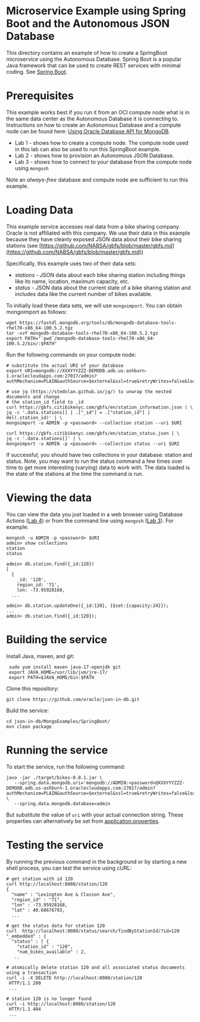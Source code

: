 # Microservice Example using Spring Boot and the Autonomous JSON Database

This directory contains an example of how to create a SpringBoot microservice using the Autonomous Database. Spring Boot is a popular Java framework that can be used to create REST services with minimal coding. See [Spring Boot](https://spring.io/projects/spring-boot).  

# Prerequisites

This example works best if you run it from an OCI compute node what is in the same data center as the Autonomous Database it is connecting to.  Instructions on how to create an Autonomous Database and a compute node can be found here: [Using Oracle Database API for MongoDB](https://oracle.github.io/learning-library/data-management-library/database/json/mongodb-api/workshops/freetier/index.html). 
* Lab 1 - shows how to create a compute node.  The compute node used in this lab can also be used to run this SpringBoot example.  
* Lab 2 - shows how to provision an Autonomous JSON Database.  
* Lab 3 - shows how to connect to your database from the compute node using `mongosh`

Note an *always-free* database and compute node are sufficient to run this example.

# Loading Data

This example service accesses real data from a bike sharing company. Oracle is not affiliated with this company.  We use their data in this example because they have cleanly exposed JSON data about their bike sharing stations (see [https://github.com/NABSA/gbfs/blob/master/gbfs.md](https://github.com/NABSA/gbfs/blob/master/gbfs.md))

Specifically, this example uses two of their data sets:

* *stations* - JSON data about each bike sharing station including things like its name, location, maximum capacity, etc.
* *status* - JSON data about the current state of a bike sharing station and includes data like the current number of bikes available.

To initially load these data sets, we will use `mongoimport`. You can obtain mongoimport as follows:

```
wget https://fastdl.mongodb.org/tools/db/mongodb-database-tools-rhel70-x86_64-100.5.2.tgz
tar -xvf mongodb-database-tools-rhel70-x86_64-100.5.2.tgz
export PATH="`pwd`/mongodb-database-tools-rhel70-x86_64-100.5.2/bin/:$PATH"
```

Run the following commands on your compute node:

```
# substitute the actual URI of your database
export URI=mongodb://XXXYYYZZZ-DEMODB.adb.us-ashburn-1.oraclecloudapps.com:27017/admin?authMechanism=PLAIN&authSource=$external&ssl=true&retryWrites=false&loadBalanced=true

# use jq (https://stedolan.github.io/jq/) to unwrap the nested documents and change
# the station_id field to _id
curl https://gbfs.citibikenyc.com/gbfs/en/station_information.json | \
jq -c '.data.stations[] | .["_id"] = .["station_id"] | del(.station_id)' | \
mongoimport -u ADMIN -p <password> --collection station --uri $URI

curl https://gbfs.citibikenyc.com/gbfs/en/station_status.json | \
jq -c '.data.stations[]' | \
mongoimport -u ADMIN -p <password> --collection status --uri $URI

```

If successful, you should have two collections in your database: station and status.  Note, you may want to run the status command a few times over time to get more interesting (varying) data to work with.  The data loaded is the state of the stations at the time the command is run.

# Viewing the data

You can view the data you just loaded in a web browser using Database Actions ([Lab 4](https://oracle.github.io/learning-library/data-management-library/database/json/mongodb-api/workshops/freetier/index.html?lab=dbactions))  or from the command line using `mongosh` ([Lab 3](https://oracle.github.io/learning-library/data-management-library/database/json/mongodb-api/workshops/freetier/index.html?lab=mongoshell)).  For example:

```
mongosh -u ADMIN -p <password> $URI
admin> show collections
station
status

admin> db.station.find({_id:120})
[
  {
    _id: '120',
    region_id: '71',
    lon: -73.95928168,
  ...
  
admin> db.station.updateOne({_id:120}, {$set:{capacity:24}});
...
admin> db.station.find({_id:120});
```

# Building the service

Install Java, maven, and git:
```
 sudo yum install maven java-17-openjdk git
 export JAVA_HOME=/usr/lib/jvm/jre-17/
 export PATH=$JAVA_HOME/bin:$PATH
```

Clone this repository:

```
git clone https://github.com/oracle/json-in-db.git
```

Build the service:

```
cd json-in-db/MongoExamples/SpringBoot/
mvn clean package
```

# Running the service

To start the service, run the following command:

```
java -jar ./target/bikes-0.0.1.jar \
   --spring.data.mongodb.uri='mongodb://ADMIN:<password>@XXXYYYZZZ-DEMODB.adb.us-ashburn-1.oraclecloudapps.com:27017/admin?authMechanism=PLAIN&authSource=$external&ssl=true&retryWrites=false&loadBalanced=true' \
   --spring.data.mongodb.database=admin 
```

But substitute the value of `uri` with your actual connection string.  These properties can alternatively be set from [application.properties](src/main/resources/application.properties).

# Testing the service

By running the previous command in the background or by starting a 
new shell process, you can test the service using cURL:

```
# get station with id 120
curl http://localhost:8080/station/120
{
  "name" : "Lexington Ave & Classon Ave",
  "region_id" : "71",
  "lon" : -73.95928168,
  "lat" : 40.68676793,
  ...

# get the status data for station 120
curl  http://localhost:8080/status/search/findByStationId/?id=120 
"_embedded" : {
  "status" : [ {
    "station_id" : "120",
    "num_bikes_available" : 2,
   ..

# atomically delete station 120 and all associated status documents using a transaction
curl -i -X DELETE http://localhost:8080/station/120
 HTTP/1.1 200 
 ...

# station 120 is no longer found 
curl -i http://localhost:8080/station/120
 HTTP/1.1 404 
 ...
```




